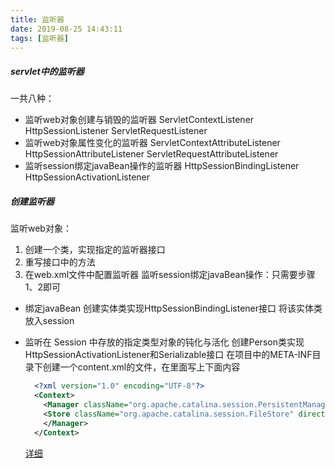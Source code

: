 ```yaml
---
title: 监听器
date: 2019-08-25 14:43:11
tags: [监听器]
---
```

##### servlet中的监听器
一共八种：
<!--more-->
- 监听web对象创建与销毁的监听器
ServletContextListener
HttpSessionListener
ServletRequestListener
- 监听web对象属性变化的监听器
ServletContextAttributeListener
HttpSessionAttributeListener
ServletRequestAttributeListener
- 监听session绑定javaBean操作的监听器
HttpSessionBindingListener
HttpSessionActivationListener
##### 创建监听器
监听web对象：
1. 创建一个类，实现指定的监听器接口
2. 重写接口中的方法
3. 在web.xml文件中配置监听器
监听session绑定javaBean操作：只需要步骤1、2即可
- 绑定javaBean
  创建实体类实现HttpSessionBindingListener接口
  将该实体类放入session
- 监听在 Session 中存放的指定类型对象的钝化与活化
  创建Person类实现HttpSessionActivationListener和Serializable接口
  在项目中的META-INF目录下创建一个content.xml的文件，在里面写上下面内容
  ```xml
    <?xml version="1.0" encoding="UTF-8"?>
    <Context>
      <Manager className="org.apache.catalina.session.PersistentManager" maxIdleSwap="1">
      <Store className="org.apache.catalina.session.FileStore" directory="monkey1024"/>
      </Manager>
    </Context>
  ```

  [详细](http://www.monkey1024.com/javaweb/986)